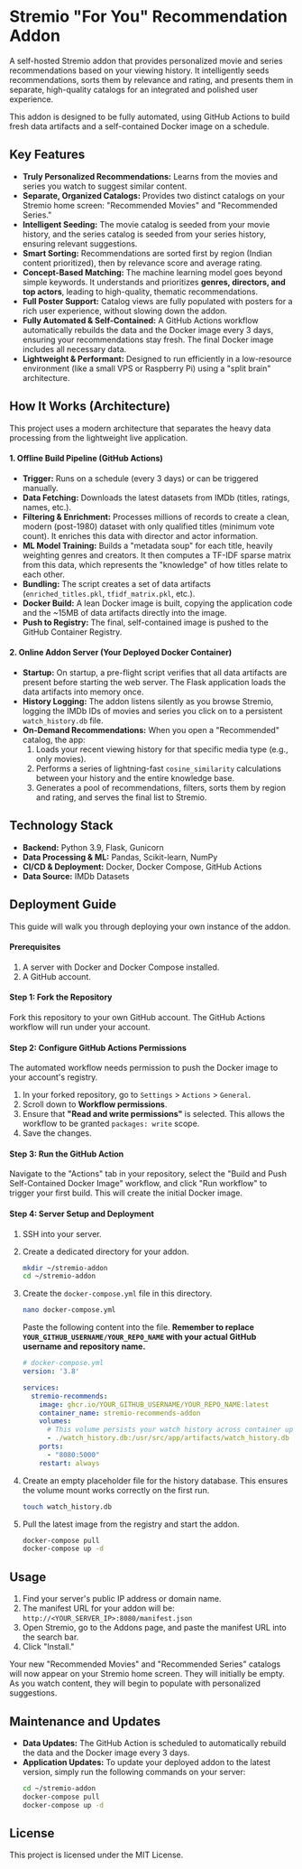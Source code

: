 # Stremio "For You" Recommendation Addon

A self-hosted Stremio addon that provides personalized movie and series recommendations based on your viewing history. It intelligently seeds recommendations, sorts them by relevance and rating, and presents them in separate, high-quality catalogs for an integrated and polished user experience.

This addon is designed to be fully automated, using GitHub Actions to build fresh data artifacts and a self-contained Docker image on a schedule.

## Key Features

-   **Truly Personalized Recommendations:** Learns from the movies and series you watch to suggest similar content.
-   **Separate, Organized Catalogs:** Provides two distinct catalogs on your Stremio home screen: "Recommended Movies" and "Recommended Series."
-   **Intelligent Seeding:** The movie catalog is seeded from your movie history, and the series catalog is seeded from your series history, ensuring relevant suggestions.
-   **Smart Sorting:** Recommendations are sorted first by region (Indian content prioritized), then by relevance score and average rating.
-   **Concept-Based Matching:** The machine learning model goes beyond simple keywords. It understands and prioritizes **genres, directors, and top actors**, leading to high-quality, thematic recommendations.
-   **Full Poster Support:** Catalog views are fully populated with posters for a rich user experience, without slowing down the addon.
-   **Fully Automated & Self-Contained:** A GitHub Actions workflow automatically rebuilds the data and the Docker image every 3 days, ensuring your recommendations stay fresh. The final Docker image includes all necessary data.
-   **Lightweight & Performant:** Designed to run efficiently in a low-resource environment (like a small VPS or Raspberry Pi) using a "split brain" architecture.

## How It Works (Architecture)

This project uses a modern architecture that separates the heavy data processing from the lightweight live application.

#### 1. Offline Build Pipeline (GitHub Actions)

-   **Trigger:** Runs on a schedule (every 3 days) or can be triggered manually.
-   **Data Fetching:** Downloads the latest datasets from IMDb (titles, ratings, names, etc.).
-   **Filtering & Enrichment:** Processes millions of records to create a clean, modern (post-1980) dataset with only qualified titles (minimum vote count). It enriches this data with director and actor information.
-   **ML Model Training:** Builds a "metadata soup" for each title, heavily weighting genres and creators. It then computes a TF-IDF sparse matrix from this data, which represents the "knowledge" of how titles relate to each other.
-   **Bundling:** The script creates a set of data artifacts (`enriched_titles.pkl`, `tfidf_matrix.pkl`, etc.).
-   **Docker Build:** A lean Docker image is built, copying the application code and the ~15MB of data artifacts directly into the image.
-   **Push to Registry:** The final, self-contained image is pushed to the GitHub Container Registry.

#### 2. Online Addon Server (Your Deployed Docker Container)

-   **Startup:** On startup, a pre-flight script verifies that all data artifacts are present before starting the web server. The Flask application loads the data artifacts into memory once.
-   **History Logging:** The addon listens silently as you browse Stremio, logging the IMDb IDs of movies and series you click on to a persistent `watch_history.db` file.
-   **On-Demand Recommendations:** When you open a "Recommended" catalog, the app:
    1.  Loads your recent viewing history for that specific media type (e.g., only movies).
    2.  Performs a series of lightning-fast `cosine_similarity` calculations between your history and the entire knowledge base.
    3.  Generates a pool of recommendations, filters, sorts them by region and rating, and serves the final list to Stremio.

## Technology Stack

-   **Backend:** Python 3.9, Flask, Gunicorn
-   **Data Processing & ML:** Pandas, Scikit-learn, NumPy
-   **CI/CD & Deployment:** Docker, Docker Compose, GitHub Actions
-   **Data Source:** IMDb Datasets

## Deployment Guide

This guide will walk you through deploying your own instance of the addon.

#### Prerequisites

1.  A server with Docker and Docker Compose installed.
2.  A GitHub account.

#### Step 1: Fork the Repository

Fork this repository to your own GitHub account. The GitHub Actions workflow will run under your account.

#### Step 2: Configure GitHub Actions Permissions

The automated workflow needs permission to push the Docker image to your account's registry.

1.  In your forked repository, go to `Settings` > `Actions` > `General`.
2.  Scroll down to **Workflow permissions**.
3.  Ensure that **"Read and write permissions"** is selected. This allows the workflow to be granted `packages: write` scope.
4.  Save the changes.

#### Step 3: Run the GitHub Action

Navigate to the "Actions" tab in your repository, select the "Build and Push Self-Contained Docker Image" workflow, and click "Run workflow" to trigger your first build. This will create the initial Docker image.

#### Step 4: Server Setup and Deployment

1.  SSH into your server.

2.  Create a dedicated directory for your addon.
    ```bash
    mkdir ~/stremio-addon
    cd ~/stremio-addon
    ```

3.  Create the `docker-compose.yml` file in this directory.
    ```bash
    nano docker-compose.yml
    ```
    Paste the following content into the file. **Remember to replace `YOUR_GITHUB_USERNAME/YOUR_REPO_NAME` with your actual GitHub username and repository name.**

    ```yaml
    # docker-compose.yml
    version: '3.8'

    services:
      stremio-recommends:
        image: ghcr.io/YOUR_GITHUB_USERNAME/YOUR_REPO_NAME:latest
        container_name: stremio-recommends-addon
        volumes:
          # This volume persists your watch history across container updates.
          - ./watch_history.db:/usr/src/app/artifacts/watch_history.db
        ports:
          - "8080:5000"
        restart: always
    ```

4.  Create an empty placeholder file for the history database. This ensures the volume mount works correctly on the first run.
    ```bash
    touch watch_history.db
    ```

5.  Pull the latest image from the registry and start the addon.
    ```bash
    docker-compose pull
    docker-compose up -d
    ```

## Usage

1.  Find your server's public IP address or domain name.
2.  The manifest URL for your addon will be: `http://<YOUR_SERVER_IP>:8080/manifest.json`
3.  Open Stremio, go to the Addons page, and paste the manifest URL into the search bar.
4.  Click "Install."

Your new "Recommended Movies" and "Recommended Series" catalogs will now appear on your Stremio home screen. They will initially be empty. As you watch content, they will begin to populate with personalized suggestions.

## Maintenance and Updates

-   **Data Updates:** The GitHub Action is scheduled to automatically rebuild the data and the Docker image every 3 days.
-   **Application Updates:** To update your deployed addon to the latest version, simply run the following commands on your server:
    ```bash
    cd ~/stremio-addon
    docker-compose pull
    docker-compose up -d
    ```

## License

This project is licensed under the MIT License.
